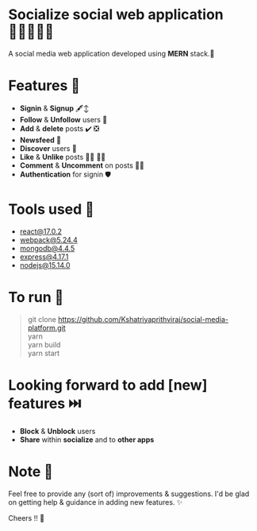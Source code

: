 # Socialize social web application 🧑🏻‍🤝‍🧑🏻
 A social media web application developed using **MERN** stack.🏨

# Features 💊
- **Signin** & **Signup** 🖋️↕️
- **Follow** & **Unfollow** users 👥
- **Add** & **delete** posts ✔️ ❎
- **Newsfeed** 📰
- **Discover** users 🔎
- **Like** & **Unlike** posts 👍🏻 👎🏻
- **Comment** & **Uncomment** on posts 🤡🦜
- **Authentication** for signin 🛡️

# Tools used 🧰
- [react@17.0.2](https://reactjs.org/)
- [webpack@5.24.4](https://webpack.js.org/)
- [mongodb@4.4.5](https://www.mongodb.com/)
- [express@4.17.1](https://expressjs.com/)
- [nodejs@15.14.0](https://nodejs.org/)

# To run 🏃
> git clone https://github.com/Kshatriyaprithviraj/social-media-platform.git <br>
> yarn <br>
> yarn build <br>
> yarn start

# Looking forward to add [new] features ⏭️
- **Block** & **Unblock** users
- **Share** within **socialize** and to **other apps**

# Note 📝
Feel free to provide any (sort of) improvements & suggestions. I'd be glad on getting help & guidance in adding new features. ✨


Cheers !! 🥂




